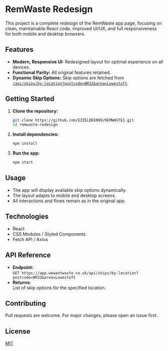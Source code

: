 # RemWaste Redesign

This project is a complete redesign of the RemWaste app page, focusing on clean, maintainable React code, improved UI/UX, and full responsiveness for both mobile and desktop browsers.

## Features

- **Modern, Responsive UI:** Redesigned layout for optimal experience on all devices.
- **Functional Parity:** All original features retained.
- **Dynamic Skip Options:** Skip options are fetched from  
   [`/api/skips/by-location?postcode=NR32&area=Lowestoft`](https://app.wewantwaste.co.uk/api/skips/by-location?postcode=NR32&area=Lowestoft).

## Getting Started

1. **Clone the repository:**

   ```bash
   git clone https://github.com/EZZELDEEN90/REMWASTE1.git
   cd remwaste-redesign
   ```

2. **Install dependencies:**

   ```bash
   npm install
   ```

3. **Run the app:**
   ```bash
   npm start
   ```

## Usage

- The app will display available skip options dynamically.
- The layout adapts to mobile and desktop screens.
- All interactions and flows remain as in the original app.

## Technologies

- React
- CSS Modules / Styled Components
- Fetch API / Axios

## API Reference

- **Endpoint:**  
   `GET https://app.wewantwaste.co.uk/api/skips/by-location?postcode=NR32&area=Lowestoft`
- **Returns:**  
   List of skip options for the specified location.

## Contributing

Pull requests are welcome. For major changes, please open an issue first.

## License

[MIT](LICENSE)

